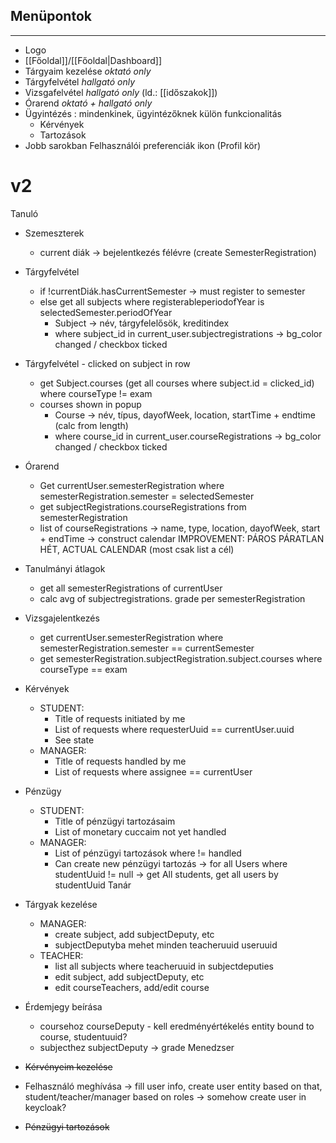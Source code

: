 ## Menüpontok
---
- Logo 
- [[Főoldal]]/[[Főoldal|Dashboard]] 
- Tárgyaim kezelése _oktató only_
- Tárgyfelvétel _hallgató only_
- Vizsgafelvétel _hallgató only_ (ld.: [[időszakok]])
- Órarend _oktató + hallgató only_ 
- Ügyintézés : mindenkinek, ügyintézőknek külön funkcionalitás
	- Kérvények
	- Tartozások
- Jobb sarokban Felhasználói preferenciák ikon (Profil kör)

# v2
Tanuló
- Szemeszterek
	- current diák -> bejelentkezés félévre (create SemesterRegistration)
- Tárgyfelvétel 
	- if !currentDiák.hasCurrentSemester -> must register to semester
	- else get all subjects where registerableperiodofYear is selectedSemester.periodOfYear
		- Subject -> név, tárgyfelelősök, kreditindex
		- where subject_id in current_user.subjectregistrations -> bg_color changed / checkbox ticked
- Tárgyfelvétel - clicked on subject in row
	- get Subject.courses (get all courses where subject.id = clicked_id) where courseType != exam
	- courses shown in popup
		- Course -> név, típus, dayofWeek, location, startTime + endtime (calc from length)
		- where course_id in current_user.courseRegistrations -> bg_color changed / checkbox ticked

- Órarend 
	- Get currentUser.semesterRegistration where semesterRegistration.semester = selectedSemester
	- get subjectRegistrations.courseRegistrations from semesterRegistration
	- list of courseRegistrations -> name, type, location, dayofWeek, start + endTime -> construct calendar
IMPROVEMENT: PÁROS PÁRATLAN HÉT, ACTUAL CALENDAR (most csak list a cél)
- Tanulmányi átlagok
	- get all semesterRegistrations of currentUser
	- calc avg of subjectregistrations. grade per semesterRegistration
- Vizsgajelentkezés
	- get currentUser.semesterRegistration where semesterRegistration.semester == currentSemester
	- get semesterRegistration.subjectRegistration.subject.courses where courseType == exam
- Kérvények
	- STUDENT:
		- Title of requests initiated by me
		- List of requests where requesterUuid == currentUser.uuid
		- See state
	- MANAGER:
		- Title of requests handled by me
		- List of requests where assignee == currentUser
- Pénzügy
	- STUDENT:
		- Title of pénzügyi tartozásaim
		- List of monetary cuccaim not yet handled
	- MANAGER:
		- List of pénzügyi tartozások where != handled
		- Can create new pénzügyi tartozás -> for all Users where studentUuid != null -> get All students, get all users by studentUuid
Tanár
- Tárgyak kezelése
	- MANAGER:
		- create subject, add subjectDeputy, etc
		- subjectDeputyba mehet minden teacheruuid useruuid
	- TEACHER:
		- list all subjects where teacheruuid in subjectdeputies
		- edit subject, add subjectDeputy, etc
		- edit courseTeachers, add/edit course
- Érdemjegy beírása
	- coursehoz courseDeputy - kell eredményértékelés entity bound to course, studentuuid?
	- subjecthez subjectDeputy -> grade
Menedzser
- ~~Kérvényeim kezelése~~
- Felhasználó meghívása -> fill user info, create user entity based on that, student/teacher/manager based on roles -> somehow create user in keycloak?
- ~~Pénzügyi tartozások~~
